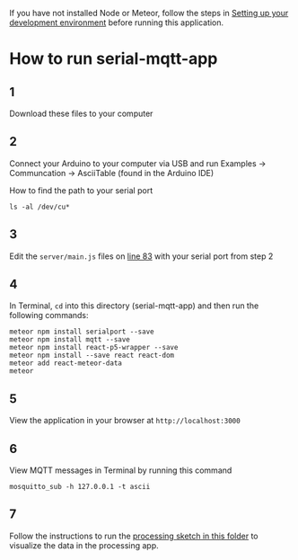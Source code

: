 If you have not installed Node or Meteor, follow the steps in [Setting up your development environment](https://github.com/areaofeffect/hello-world/blob/master/week8/README.md#setting-up-your-development-environment) before running this application.

# How to run serial-mqtt-app
## 1 
Download these files to your computer

## 2

Connect your Arduino to your computer via USB and run Examples -> Communcation -> AsciiTable (found in the Arduino IDE)

How to find the path to your serial port

	ls -al /dev/cu*


## 3
Edit the `server/main.js` files on [line 83](https://github.com/areaofeffect/hello-world/blob/master/week9/in-class-apps/meteor/serial-mqtt-app/server/main.js#L83) with your serial port from step 2

## 4
In Terminal, `cd` into this directory (serial-mqtt-app) and then run the following commands:

	meteor npm install serialport --save
	meteor npm install mqtt --save
	meteor npm install react-p5-wrapper --save
	meteor npm install --save react react-dom
	meteor add react-meteor-data
	meteor
	
## 5
View the application in your browser at `http://localhost:3000`

## 6
View MQTT messages in Terminal by running this command

	mosquitto_sub -h 127.0.0.1 -t ascii
	
## 7
Follow the instructions to run the [processing sketch in this folder](https://github.com/areaofeffect/hello-world/tree/master/week9/in-class-apps/processing) to visualize the data in the processing app.


